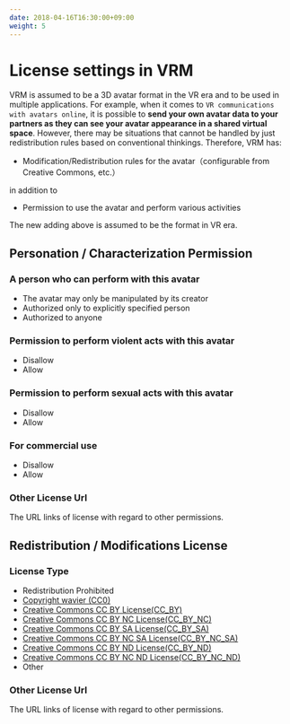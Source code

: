 ```yaml
---
date: 2018-04-16T16:30:00+09:00
weight: 5
---
```


# License settings in VRM

VRM is assumed to be a 3D avatar format in the VR era and to be used in multiple applications. For example, when it comes to `VR communications with avatars online`, it is possible to **send your own avatar data to your partners as they can see your avatar appearance in a shared virtual space**. However, there may be situations that cannot be handled by just redistribution rules based on conventional thinkings. Therefore, VRM has:


* Modification/Redistribution rules for the avatar（configurable from Creative Commons, etc.）

in addition to

* Permission to use the avatar and perform various activities

The new adding above is assumed to be the format in VR era.

## Personation / Characterization Permission
### A person who can perform with this avatar
* The avatar may only be manipulated by its creator
* Authorized only to explicitly specified person
* Authorized to anyone

### Permission to perform violent acts with this avatar
* Disallow
* Allow

### Permission to perform sexual acts with this avatar
* Disallow
* Allow

### For commercial use
* Disallow
* Allow

### Other License Url
The URL links of license with regard to other permissions.

## Redistribution / Modifications License
### License Type
* Redistribution Prohibited
* [Copyright wavier (CC0)](https://creativecommons.org/publicdomain/zero/1.0/deed.ja)
* [Creative Commons CC BY License(CC_BY)](https://creativecommons.org/licenses/by/4.0/deed.ja)
* [Creative Commons CC BY NC License(CC_BY_NC)](https://creativecommons.org/licenses/by-nc/4.0/deed.ja)
* [Creative Commons CC BY SA License(CC_BY_SA)](https://creativecommons.org/licenses/by-sa/4.0/deed.ja)
* [Creative Commons CC BY NC SA License(CC_BY_NC_SA)](https://creativecommons.org/licenses/by-nc-sa/4.0/deed.ja)
* [Creative Commons CC BY ND License(CC_BY_ND)](https://creativecommons.org/licenses/by-nd/4.0/deed.ja)
* [Creative Commons CC BY NC ND License(CC_BY_NC_ND)](https://creativecommons.org/licenses/by-nc-nd/4.0/deed.ja)
* Other

### Other License Url
The URL links of license with regard to other permissions.

